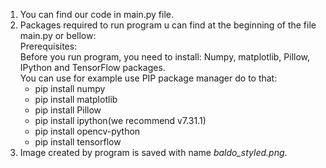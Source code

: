 1. You can find our code in main.py file.
2. Packages required to run program u can find at the beginning of the file main.py or bellow: <br/>
Prerequisites: <br/>
Before you run program, you need to install: Numpy, matplotlib, Pillow, IPython and TensorFlow  packages. <br/>
You can use for example use PIP package manager do to that: <br/>
   - pip install numpy <br/>
   - pip install matplotlib <br/>
   - pip install Pillow <br/>
   - pip install ipython(we recommend v7.31.1) <br/>
   - pip install opencv-python <br/>
   - pip install tensorflow <br/>
3. Image created by program is saved with name _baldo_styled.png_.